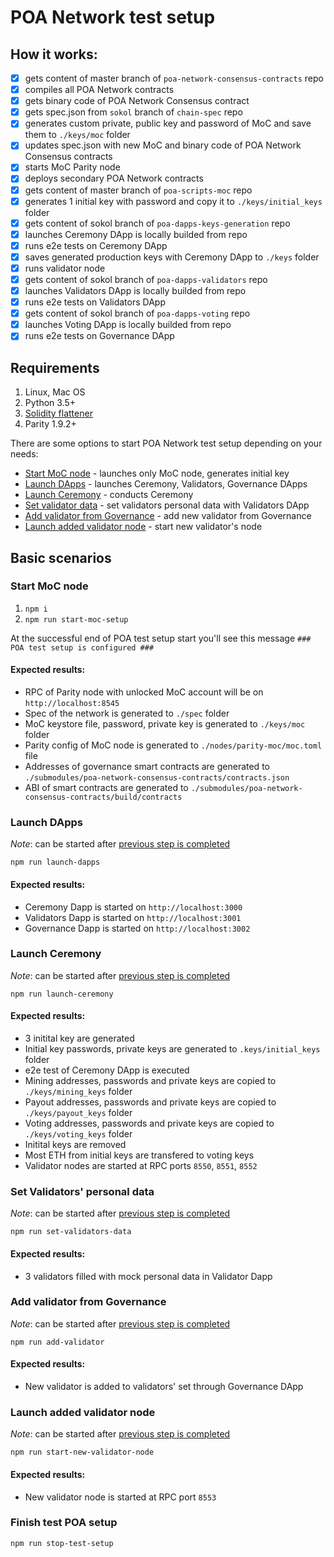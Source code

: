 # POA Network test setup

## How it works:
- [x] gets content of master branch of `poa-network-consensus-contracts` repo
- [x] compiles all POA Network contracts
- [x] gets binary code of POA Network Consensus contract
- [x] gets spec.json from `sokol` branch of `chain-spec` repo
- [x] generates custom private, public key and password of MoC and save them to `./keys/moc` folder
- [x] updates spec.json with new MoC and binary code of POA Network Consensus contracts
- [x] starts MoC Parity node
- [x] deploys secondary POA Network contracts
- [x] gets content of master branch of `poa-scripts-moc` repo
- [x] generates 1 initial key with password and copy it to `./keys/initial_keys` folder
- [x] gets content of sokol branch of `poa-dapps-keys-generation` repo
- [x] launches Ceremony DApp is locally builded from repo
- [x] runs e2e tests on Ceremony DApp
- [x] saves generated production keys with Ceremony DApp to `./keys` folder
- [x] runs validator node
- [x] gets content of sokol branch of `poa-dapps-validators` repo
- [x] launches Validators DApp is locally builded from repo
- [x] runs e2e tests on Validators DApp
- [x] gets content of sokol branch of `poa-dapps-voting` repo
- [x] launches Voting DApp is locally builded from repo
- [x] runs e2e tests on Governance DApp

## Requirements
1. Linux, Mac OS
2. Python 3.5+
3. [Solidity flattener](https://github.com/BlockCatIO/solidity-flattener)
4. Parity 1.9.2+

There are some options to start POA Network test setup depending on your needs:
- [Start MoC node](#start-moc-node) - launches only MoC node, generates initial key
- [Launch DApps](#launch-dapps) - launches Ceremony, Validators, Governance DApps
- [Launch Ceremony](#launch-ceremony) - conducts Ceremony
- [Set validator data](#set-validators-data) - set validators personal data with Validators DApp
- [Add validator from Governance](#add_validator_from_governance) - add new validator from Governance
- [Launch added validator node](#launch_added_validator_node) - start new validator's node

## Basic scenarios

### Start MoC node
1. `npm i`
2. `npm run start-moc-setup`

At the successful end of POA test setup start you'll see this message `### POA test setup is configured ###`

#### Expected results:
- RPC of Parity node with unlocked MoC account will be on `http://localhost:8545`
- Spec of the network is generated to `./spec` folder
- MoC keystore file, password, private key is generated to `./keys/moc` folder
- Parity config of MoC node is generated to `./nodes/parity-moc/moc.toml` file
- Addresses of governance smart contracts are generated to `./submodules/poa-network-consensus-contracts/contracts.json`
- ABI of smart contracts are generated to `./submodules/poa-network-consensus-contracts/build/contracts`

### Launch DApps

*Note*: can be started after [previous step is completed](#start-moc-node)

`npm run launch-dapps`

#### Expected results:
- Ceremony Dapp is started on `http://localhost:3000`
- Validators Dapp is started on `http://localhost:3001`
- Governance Dapp is started on `http://localhost:3002`

### Launch Ceremony

*Note*: can be started after [previous step is completed](#launch-dapps)

`npm run launch-ceremony`

#### Expected results:
- 3 initital key are generated
- Initial key passwords, private keys are generated to `.keys/initial_keys` folder
- e2e test of Ceremony DApp is executed
- Mining addresses, passwords and private keys are copied to `./keys/mining_keys` folder
- Payout addresses, passwords and private keys are copied to `./keys/payout_keys` folder
- Voting addresses, passwords and private keys are copied to `./keys/voting_keys` folder
- Initital keys are removed
- Most ETH from initial keys are transfered to voting keys
- Validator nodes are started at RPC ports `8550`, `8551`, `8552`

### Set Validators' personal data

*Note*: can be started after [previous step is completed](#launch-ceremony)

`npm run set-validators-data`

#### Expected results:
- 3 validators filled with mock personal data in Validator Dapp

### Add validator from Governance

*Note*: can be started after [previous step is completed](#set_validators_personal_data)

`npm run add-validator`

#### Expected results:
- New validator is added to validators' set through Governance DApp

### Launch added validator node

*Note*: can be started after [previous step is completed](#add_validator_from_governance)

`npm run start-new-validator-node`

#### Expected results:
- New validator node is started at RPC port `8553`

### Finish test POA setup
`npm run stop-test-setup`
